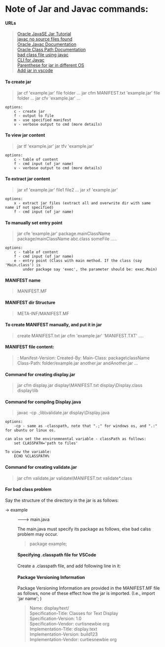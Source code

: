 # Note of Jar and Javac commands:
<h4> URLs </h4>

> <a href="https://docs.oracle.com/javase/tutorial/deployment/jar/index.html" target="_blank">Oracle JavaSE Jar Tutorial </a><br>
> <a href="https://stackoverflow.com/questions/5012125/javac-no-source-files-found" target="_blank">javac no source files found </a><br>
> <a href="https://docs.oracle.com/javase/7/docs/technotes/tools/windows/javac.html" target="_blank">Oracle Javac Documentation </a><br>
> <a href="https://docs.oracle.com/javase/7/docs/technotes/tools/windows/classpath.html" target="_blank">Oracle Class Path Documentation</a><br>
> <a href="https://stackoverflow.com/questions/44172563/bad-class-file-using-javac" target="_blank">bad class file using javac </a><br>
> <a href="http://command-line-wiki.github.io/compiling-programs/compiling-running-java-javac.html" target="_blank">CLI for Javac </a><br>
> <a href="https://stackoverflow.com/questions/12718723/javac-error-package-x-does-not-exist-at-import-x/12718762" target="_blank">Parenthese for jar in different OS </a><br>
> <a href="https://code.visualstudio.com/docs/java/java-project" target="_blank">Add jar in vscode </a><br>

<h4> To create jar </h4>

> jar cf 'example.jar' file folder ...
> jar cfm MANIFEST.txt 'example.jar' file folder ...
> jar cfv 'example.jar' ...

    options:
        c - create jar
        f - output to file
        m - use specified manifest
        v - verbose output to cmd (more details)

<h4> To view jar content </h4>

> jar tf 'example.jar'
> jar tfv 'example.jar'

    options:
        c - table of content
        f - cmd input (of jar name)
        v - verbose output to cmd (more details)

<h4> To extract jar content </h4>

> jar xf 'example.jar' file1 file2 ...
> jar xf 'example.jar'

    options:
        x - extract jar files (extract all and overwrite dir with same name if not specified)
        f - cmd input (of jar name)

<h4> To manually set entry point </h4>

> jar cfe 'example.jar' package.mainClassName package/mainClassName abc.class someFile .....

    options:
        c - table of content
        f - cmd input (of jar name)
        e - entry point (Class with main method. If the class (say 'Main.class') is
            under package say 'exec', the parameter should be: exec.Main)

<h4> MANIFEST name </h4>

> MANIFEST.MF

<h4> MANIFEST dir Structure </h4>

> META-INF/MANIFEST.MF

<h4> To create MANIFEST manually, and put it in jar </h4>

> create MANIFEST.txt
> jar cfm 'example.jar' 'MANIFEST.TXT' ....

<h4> MANIFEST file content: </h4>

> <key>: <value>
> Manifest-Version:
> Created-By:
> Main-Class: package\className
> Class-Path: folder/example.jar another.jar andAnother.jar ...

<h4> Command for creating display.jar </h4>

> jar cfm display.jar display\MANIFEST.txt display\Display.class display\lib

<h4> Command for compilng Display.java </h4>

> javac -cp .;lib\validate.jar display\Display.java

    options:
        -cp - same as -classpath, note that ".;" for windows os, and ".:" for ubuntu or linux os.

    can also set the environmnental variable - classPath as follows:
        set CLASSPATH='path to files'

    To view the variable:
        ECHO %CLASSPATH%

<h4> Command for creating validate.jar </h4>

> jar cfm validate.jar validate\MANIFEST.txt validate\*.class

<h4> For bad class problem </h4>

Say the structure of the directory in the jar is as follows:

-> example <dir>
---> main.java

The main.java must specify its package as follows, else bad calss problem may occur.

> package example;

<h4> Specifying .classpath file for VSCode </h4>

Create a .classpath file, and add following line in it:

> <classpathentry kind="lib" path="lib/example.jar"/>

<h4> Package Versioning Information </h4>

Package Versioning Information are provided in the MANIFEST.MF file as follows, none of these effect how the jar is imported. (I.e., import 'jar name'; )

> Name: display/text/ <br>
> Specification-Title: Classes for Text Display <br>
> Specification-Version: 1.0 <br>
> Specification-Vendor: curtisnewbie org <br>
> Implementation-Title: display.text <br>
> Implementation-Version: build123 <br>
> Implementation-Vendor: curtiesnewbie org <br>
